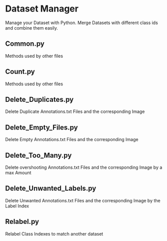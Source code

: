 # Dataset Manager
 Manage your Dataset with Python. Merge Datasets with different class ids and combine them easily.


## Common.py
Methods used by other files

## Count.py
Methods used by other files

## Delete_Duplicates.py
Delete Duplicate Annotations.txt Files and the corresponding Image

## Delete_Empty_Files.py
Delete Empty Annotations.txt Files and the corresponding Image

## Delete_Too_Many.py
Delete overshooting Annotations.txt Files and the corresponding Image by a max Amount

## Delete_Unwanted_Labels.py
Delete Unwanted Annotations.txt Files and the corresponding Image by the Label Index

## Relabel.py
Relabel Class Indexes to match another dataset